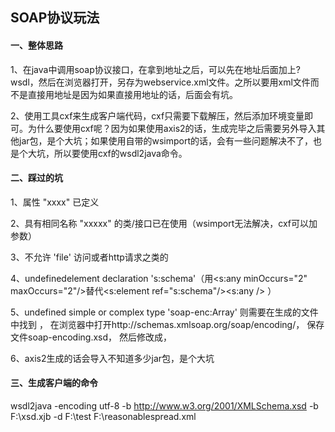 ## SOAP协议玩法

#### 一、整体思路

1、在java中调用soap协议接口，在拿到地址之后，可以先在地址后面加上?wsdl，然后在浏览器打开，另存为webservice.xml文件。之所以要用xml文件而不是直接用地址是因为如果直接用地址的话，后面会有坑。

2、使用工具cxf来生成客户端代码，cxf只需要下载解压，然后添加环境变量即可。为什么要使用cxf呢？因为如果使用axis2的话，生成完毕之后需要另外导入其他jar包，是个大坑；如果使用自带的wsimport的话，会有一些问题解决不了，也是个大坑，所以要使用cxf的wsdl2java命令。

#### 二、踩过的坑

1、属性 "xxxx" 已定义

2、具有相同名称 "xxxxx" 的类/接口已在使用（wsimport无法解决，cxf可以加参数）

3、不允许 'file' 访问或者http请求之类的

4、undefinedelement declaration 's:schema'（用<s:any minOccurs="2" maxOccurs="2"/>替代<s:element ref="s:schema"/><s:any />   ）

5、undefined simple or complex type 'soap-enc:Array'  则需要在生成的文件中找到 
<import namespace="http://schemas.xmlsoap.org/soap/encoding/" />， 
在浏览器中打开http://schemas.xmlsoap.org/soap/encoding/， 
保存文件soap-encoding.xsd， 
然后修改成<import namespace="http://schemas.xmlsoap.org/soap/encoding/" schemaLocation="soap-encoding.xsd"/>， 

6、axis2生成的话会导入不知道多少jar包，是个大坑

#### 三、生成客户端的命令
wsdl2java -encoding utf-8 -b http://www.w3.org/2001/XMLSchema.xsd -b F:\xsd.xjb  -d F:\test F:\reasonablespread.xml
